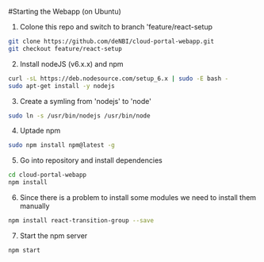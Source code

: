 #Starting the Webapp (on Ubuntu)

1. Colone this repo and switch to branch 'feature/react-setup
~~~BASH
git clone https://github.com/deNBI/cloud-portal-webapp.git
git checkout feature/react-setup
~~~

2. Install nodeJS (v6.x.x) and npm 
~~~BASH
curl -sL https://deb.nodesource.com/setup_6.x | sudo -E bash -
sudo apt-get install -y nodejs
~~~

3. Create a symling from 'nodejs' to 'node'
~~~BASH
sudo ln -s /usr/bin/nodejs /usr/bin/node
~~~

4. Uptade npm
~~~BASH
sudo npm install npm@latest -g
~~~

5. Go into repository and install dependencies
~~~BASH
cd cloud-portal-webapp
npm install
~~~

6. Since there is a problem to install some modules we need to install them manually
~~~BASH
npm install react-transition-group --save
~~~

7. Start the npm server
~~~BASH
npm start
~~~
